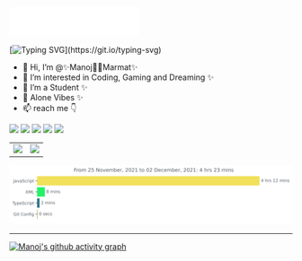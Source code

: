 <img src=images/header.svg alt="Hi there! How are you doing?"/>

[![Typing SVG](https://readme-typing-svg.herokuapp.com?color=%23C90CFF&multiline=true&height=60&lines=Final+Year+Student%2C;____"Self-Learner".)](https://git.io/typing-svg)
- 👋 Hi, I’m @✨Manoj👨‍💻Marmat✨
- 👀 I’m interested in Coding, Gaming and Dreaming ✨
- 🌱 I’m a Student ✨
- 💞️ Alone Vibes ✨
- 📫 reach me  👇

[![](https://img.shields.io/badge/Manoj_Marmat-%23181717?style=for-the-badge&logo=linkedin&logoColor=0077b5&color=blueviolet&labelColor=black)](https://www.linkedin.com/in/manoj-marmat-974027190/)
[![](https://img.shields.io/badge/Manoj_Marmat-%23181717?style=for-the-badge&logo=instagram&color=blueviolet&labelColor=black)](https://www.instagram.com/m.a.n.o.j_m.a.r.m.a.t/)
[![](https://img.shields.io/badge/Manoj_Marmat-%23181717?style=for-the-badge&logo=upwork&color=blueviolet&labelColor=black)](https://www.upwork.com/freelancers/~01e61ea9e0fd2c4048)
[![](https://img.shields.io/badge/Manoj_Marmat-%23181717?style=for-the-badge&logo=gmail&color=blueviolet&labelColor=black)](https://www.manojmarmat762000@gmail.com)
[![](https://img.shields.io/badge/Manoj_Marmat-%23181717?style=for-the-badge&logo=facebook&color=blueviolet&labelColor=black)](https://www.facebook.com/manoj.marmat.10/)


<table><tr><td><img src="https://github-readme-stats.vercel.app/api?username=Manoj0Marmat&show_icons=true&theme=outrun" /></td><td><img src="http://github-readme-streak-stats.herokuapp.com?user=Manoj0Marmat&theme=midnight-purple"/></td></tr></table>


<a href="https://github.com/Manoj0Marmat"><img src="https://github.com/Manoj0Marmat/Manoj0Marmat/blob/main/images/stat.svg" alt="Avinal WakaTime Activity" align=center/></a>



<hr>

<!-- [![GitHub Streak](http://github-readme-streak-stats.herokuapp.com?user=Manoj0Marmat&theme=blood-dark)](https://git.io/streak-stats) [![Top Langs](https://github-readme-stats.vercel.app/api/top-langs/?username=Manoj0Marmat&layout=compact&theme=dracula&langs_count=5)](https://github.com/Manoj0Marmat/github-readme-stats) -->



[![Manoj's github activity graph](https://activity-graph.herokuapp.com/graph?username=Manoj0Marmat&theme=rogue)](https://github.com/ashutosh00710/github-readme-activity-graph)





<!--
**Manoj0Marmat/Manoj0Marmat** is a ✨ _special_ ✨ repository because its `README.md` (this file) appears on your GitHub profile.

Here are some ideas to get you started:

- 🔭 I’m currently working on ...
- 🌱 I’m currently learning ...
- 👯 I’m looking to collaborate on ...
- 🤔 I’m looking for help with ...
- 💬 Ask me about ...
- 📫 How to reach me: ...
- 😄 Pronouns: ...
- ⚡ Fun fact: ...
-->
